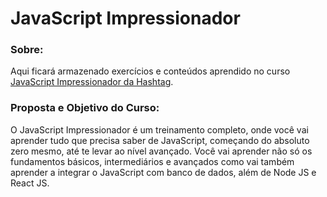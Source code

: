 # JavaScript Impressionador

### Sobre:

Aqui ficará armazenado exercícios e conteúdos aprendido no curso [JavaScript Impressionador da Hashtag](https://www.hashtagtreinamentos.com/curso-javascript).

### Proposta e Objetivo do Curso:

O JavaScript Impressionador é um treinamento completo, onde você vai aprender
tudo que precisa saber de JavaScript, começando do absoluto zero mesmo, até
te levar ao nível avançado. Você vai aprender não só os fundamentos básicos,
intermediários e avançados como vai também aprender a integrar o JavaScript
com banco de dados, além de Node JS e React JS.
